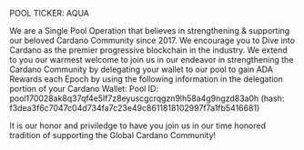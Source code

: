 POOL TICKER: AQUA

We are a Single Pool Operation that believes in strengthening & supporting our beloved Cardano Community since 2017.
We encourage you to Dive into Cardano as the premier progressive blockchain in the industry.
We extend to you our warmest welcome to join us in our endeavor in strengthening the Cardano Community by delegating your wallet to our pool to gain ADA Rewards each Epoch by using the following information in the delegation portion of your Cardano Wallet:  Pool ID:  pool170028ak8q37qf4e5lf7z8eyuscgcrqgzn9lh58a4g9ngzd83a0h (hash:  f3dea3f6c7047c04d734fa7c23e49c8611818102997f7a1fb5416681)

It is our honor and priviledge to have you join us in our time honored tradition of supporting the Global Cardano Community!


